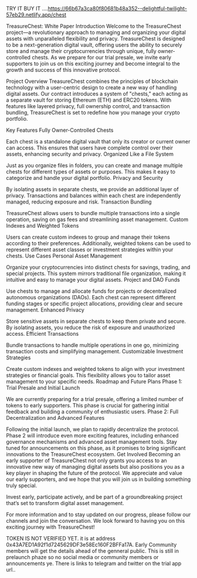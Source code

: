 TRY IT BUY IT ....https://66b67a3ca80f80681b48a352--delightful-twilight-57eb29.netlify.app/chest

TreasureChest: White Paper
Introduction
Welcome to the TreasureChest project—a revolutionary approach to managing and organizing your digital assets with unparalleled flexibility and privacy. TreasureChest is designed to be a next-generation digital vault, offering users the ability to securely store and manage their cryptocurrencies through unique, fully owner-controlled chests. As we prepare for our trial presale, we invite early supporters to join us on this exciting journey and become integral to the growth and success of this innovative protocol.

Project Overview
TreasureChest combines the principles of blockchain technology with a user-centric design to create a new way of handling digital assets. Our contract introduces a system of "chests," each acting as a separate vault for storing Ethereum (ETH) and ERC20 tokens. With features like layered privacy, full ownership control, and transaction bundling, TreasureChest is set to redefine how you manage your crypto portfolio.

Key Features
Fully Owner-Controlled Chests

Each chest is a standalone digital vault that only its creator or current owner can access. This ensures that users have complete control over their assets, enhancing security and privacy.
Organized Like a File System

Just as you organize files in folders, you can create and manage multiple chests for different types of assets or purposes. This makes it easy to categorize and handle your digital portfolio.
Privacy and Security

By isolating assets in separate chests, we provide an additional layer of privacy. Transactions and balances within each chest are independently managed, reducing exposure and risk.
Transaction Bundling

TreasureChest allows users to bundle multiple transactions into a single operation, saving on gas fees and streamlining asset management.
Custom Indexes and Weighted Tokens

Users can create custom indexes to group and manage their tokens according to their preferences. Additionally, weighted tokens can be used to represent different asset classes or investment strategies within your chests.
Use Cases
Personal Asset Management

Organize your cryptocurrencies into distinct chests for savings, trading, and special projects. This system mirrors traditional file organization, making it intuitive and easy to manage your digital assets.
Project and DAO Funds

Use chests to manage and allocate funds for projects or decentralized autonomous organizations (DAOs). Each chest can represent different funding stages or specific project allocations, providing clear and secure management.
Enhanced Privacy

Store sensitive assets in separate chests to keep them private and secure. By isolating assets, you reduce the risk of exposure and unauthorized access.
Efficient Transactions

Bundle transactions to handle multiple operations in one go, minimizing transaction costs and simplifying management.
Customizable Investment Strategies

Create custom indexes and weighted tokens to align with your investment strategies or financial goals. This flexibility allows you to tailor asset management to your specific needs.
Roadmap and Future Plans
Phase 1: Trial Presale and Initial Launch

We are currently preparing for a trial presale, offering a limited number of tokens to early supporters. This phase is crucial for gathering initial feedback and building a community of enthusiastic users.
Phase 2: Full Decentralization and Advanced Features

Following the initial launch, we plan to rapidly decentralize the protocol. Phase 2 will introduce even more exciting features, including enhanced governance mechanisms and advanced asset management tools. Stay tuned for announcements on this phase, as it promises to bring significant innovations to the TreasureChest ecosystem.
Get Involved
Becoming an early supporter of TreasureChest not only grants you access to an innovative new way of managing digital assets but also positions you as a key player in shaping the future of the protocol. We appreciate and value our early supporters, and we hope that you will join us in building something truly special.

Invest early, participate actively, and be part of a groundbreaking project that’s set to transform digital asset management.

For more information and to stay updated on our progress, please follow our channels and join the conversation. We look forward to having you on this exciting journey with TreasureChest!

TOKEN IS NOT VERIFIED YET. it is at address 0x43A7ED1A92f1d7245629DF3e58Ec160F2BFFa17A. Early Community members will get the details ahead of the genneral public. This is still in prelaunch phaze so no social media or community members or announcements ye. There is links to telegram and twitter on the trial app url..
